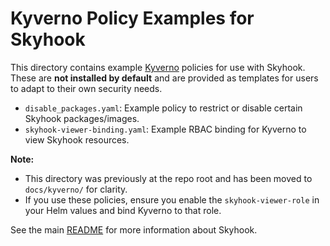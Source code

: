 # Kyverno Policy Examples for Skyhook

This directory contains example [Kyverno](https://kyverno.io/) policies for use with Skyhook. These are **not installed by default** and are provided as templates for users to adapt to their own security needs.

- `disable_packages.yaml`: Example policy to restrict or disable certain Skyhook packages/images.
- `skyhook-viewer-binding.yaml`: Example RBAC binding for Kyverno to view Skyhook resources.

**Note:**
- This directory was previously at the repo root and has been moved to `docs/kyverno/` for clarity.
- If you use these policies, ensure you enable the `skyhook-viewer-role` in your Helm values and bind Kyverno to that role.

See the main [README](../README.md) for more information about Skyhook. 